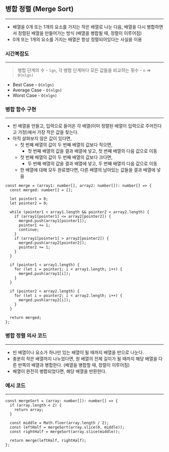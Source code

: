 ## 병합 정렬 (Merge Sort)

---

- 배열을 0개 또는 1개의 요소를 가지는 작은 배열로 나눈 다음, 배열을 다시 병합하면서 정렬된 배열을 만들어가는 방식 (배열을 병합될 때, 정렬이 이루어짐)
- 0개 또는 1개의 요소를 가지는 배열은 항상 정렬되어있다는 사실을 이용

### 시간복잡도

---

> 병합 단계의 수 - `lgn`, 각 병합 단계마다 모든 값들을 비교하는 횟수 - `n` ⇒ `O(nlgn)`

- Best Case - `O(nlgn)`
- Average Case - `O(nlgn)`
- Worst Case - `O(nlgn)`

### 병합 함수 구현

---

- 빈 배열을 만들고, 입력으로 들어온 각 배열(이미 정렬된 배열이 입력으로 주어진다고 가정)에서 가장 작은 값을 찾는다.
- 아직 살펴보지 않은 값이 있다면,
  - 첫 번째 배열의 값이 두 번째 배열의 값보다 작으면,
    - 첫 번째 배열의 값을 결과 배열에 넣고, 첫 번째 배열의 다음 값으로 이동
  - 첫 번째 배열의 값이 두 번째 배열의 값보다 크다면,
    - 두 번째 배열의 값을 결과 배열에 넣고, 두 번째 배열의 다음 값으로 이동
  - 한 배열에 대해 모두 완료했다면, 다른 배열의 남아있는 값들을 결과 배열에 넣음

```tsx
const merge = (array1: number[], array2: number[]): number[] => {
  const merged: number[] = [];

  let pointer1 = 0;
  let pointer2 = 0;

  while (pointer1 < array1.length && pointer2 < array2.length) {
    if (array1[pointer1] <= array2[pointer2]) {
      merged.push(array1[pointer1]);
      pointer1 += 1;
      continue;
    }
    if (array1[pointer1] > array2[pointer2]) {
      merged.push(array2[pointer2]);
      pointer2 += 1;
    }
  }

  if (pointer1 < array1.length) {
    for (let i = pointer1; i < array1.length; i++) {
      merged.push(array1[i]);
    }
  }

  if (pointer2 < array2.length) {
    for (let i = pointer2; i < array2.length; i++) {
      merged.push(array2[i]);
    }
  }

  return merged;
};
```

### 병합 정렬 의사 코드

---

- 빈 배열이나 요소가 하나만 있는 배열이 될 때까지 배열을 반으로 나눈다.
- 충분히 작은 배열까지 나누었다면, 원 배열의 전체 길이가 될 때까지 해당 배열을 다른 반쪽의 배열과 병합한다. (배열을 병합할 때, 정렬이 이루어짐)
- 배열이 완전히 병합되었다면, 해당 배열을 반환한다.

### 예시 코드

---

```tsx
const mergeSort = (array: number[]): number[] => {
  if (array.length < 2) {
    return array;
  }

  const middle = Math.floor(array.length / 2);
  const leftHalf = mergeSort(array.slice(0, middle));
  const rightHalf = mergeSort(array.slice(middle));

  return merge(leftHalf, rightHalf);
};
```
